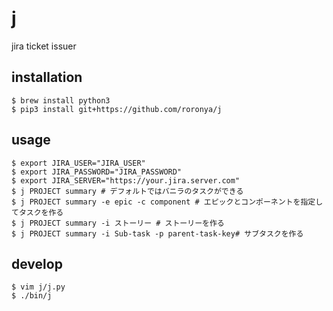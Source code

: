 # j
jira ticket issuer

## installation

```shell
$ brew install python3
$ pip3 install git+https://github.com/roronya/j
```

## usage

```shell
$ export JIRA_USER="JIRA_USER"
$ export JIRA_PASSWORD="JIRA_PASSWORD"
$ export JIRA_SERVER="https://your.jira.server.com"
$ j PROJECT summary # デフォルトではバニラのタスクができる
$ j PROJECT summary -e epic -c component # エピックとコンポーネントを指定してタスクを作る
$ j PROJECT summary -i ストーリー # ストーリーを作る
$ j PROJECT summary -i Sub-task -p parent-task-key# サブタスクを作る
```

## develop

```shell
$ vim j/j.py
$ ./bin/j
```